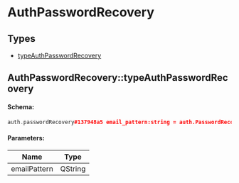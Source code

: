 # AuthPasswordRecovery

## Types

* [typeAuthPasswordRecovery](#authpasswordrecoverytypeauthpasswordrecovery)

## AuthPasswordRecovery::typeAuthPasswordRecovery

#### Schema:

```c++
auth.passwordRecovery#137948a5 email_pattern:string = auth.PasswordRecovery;
```

#### Parameters:

|Name|Type|
|----|----|
|emailPattern|QString|

